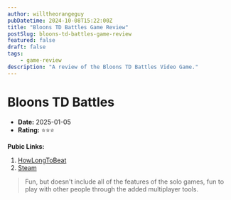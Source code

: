 ```yaml
---
author: willtheorangeguy
pubDatetime: 2024-10-08T15:22:00Z
title: "Bloons TD Battles Game Review"
postSlug: bloons-td-battles-game-review
featured: false
draft: false
tags:
    - game-review
description: "A review of the Bloons TD Battles Video Game."
---
```


# Bloons TD Battles

-   **Date:** 2025-01-05
-   **Rating:** ⭐⭐⭐

**Pubic Links:**

1. [HowLongToBeat](https://howlongtobeat.com/game/36853/reviews/u-lcskid/1)
2. [Steam](https://steamcommunity.com/id/lcskid/recommended/444640?snr=1_5_9__402)

> Fun, but doesn't include all of the features of the solo games, fun to play with other people through the added multiplayer tools.
